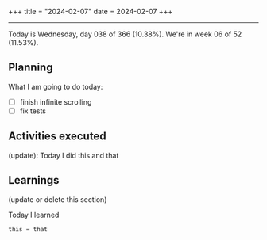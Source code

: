 +++
title = "2024-02-07"
date = 2024-02-07
+++

---

Today is Wednesday, day 038 of 366 (10.38%). We're in week 06 of 52 (11.53%).

## Planning

What I am going to do today:

- [ ] finish infinite scrolling
- [ ] fix tests

## Activities executed

(update): Today I did this and that

## Learnings

(update or delete this section)

Today I learned
```
this = that
```

